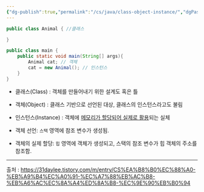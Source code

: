 ```yaml
---
{"dg-publish":true,"permalink":"/cs/java/class-object-instance/","dgPassFrontmatter":true,"noteIcon":"","created":"2024-10-28T02:28:34.433+09:00","updated":"2024-10-28T03:32:10.598+09:00"}
---
```



```java
public class Animal { //클래스

}

public class main {
	public static void main(String[] args){
		Animal cat; // 객체
		cat = new Animal(); // 인스턴스
	}
}
```

- 클래스(Class) : 객체를 만들어내기 위한 설계도 혹은 틀
- 객체(Object) : 클래스 기반으로 선언된 대상, 클래스의 인스턴스라고도 불림
- 인스턴스(Instance) : 객체에 <u>메모리가 할당되어 실제로 활용</u>되는 실체



- 객체 선언: `스택` 영역에 참조 변수가 생성됨.
- 객체의 실제 할당: `힙` 영역에 객체가 생성되고, 스택의 참조 변수가 힙 객체의 주소를 참조함.

---
출처 : https://31daylee.tistory.com/m/entry/CS%EA%B8%B0%EC%88%A0-%EB%A9%B4%EC%A0%91-%EC%A7%88%EB%AC%B8-%EB%A6%AC%EC%8A%A4%ED%8A%B8-%EC%9E%90%EB%B0%94